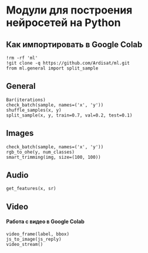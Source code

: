 # Модули для построения нейросетей на Python 


## Как импортировать в Google Colab

    !rm -rf 'ml'   
    !git clone -q https://github.com/Ardisat/ml.git   
    from ml.general import split_sample   


## General

    Bar(iterations)
    check_batch(sample, names=('x', 'y'))   
    shuffle_samples(x, y)   
    split_sample(x, y, train=0.7, val=0.2, test=0.1)   

## Images

    check_batch(sample, names=('x', 'y'))   
    rgb_to_ohe(y, num_classes)   
    smart_trimming(img, size=(100, 100))   

## Audio

 `get_features(x, sr)`

## Video

#### Работа с видео в Google Colab
    video_frame(label, bbox)
    js_to_image(js_reply)
    video_stream()